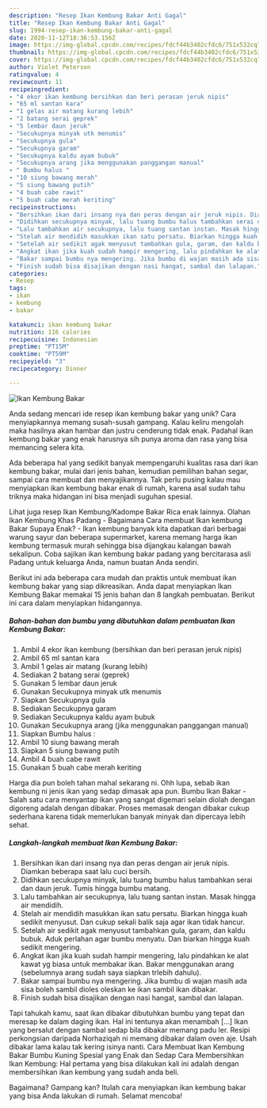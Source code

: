 ```yaml
---
description: "Resep Ikan Kembung Bakar Anti Gagal"
title: "Resep Ikan Kembung Bakar Anti Gagal"
slug: 1994-resep-ikan-kembung-bakar-anti-gagal
date: 2020-11-12T18:36:53.156Z
image: https://img-global.cpcdn.com/recipes/fdcf44b3402cfdc6/751x532cq70/ikan-kembung-bakar-foto-resep-utama.jpg
thumbnail: https://img-global.cpcdn.com/recipes/fdcf44b3402cfdc6/751x532cq70/ikan-kembung-bakar-foto-resep-utama.jpg
cover: https://img-global.cpcdn.com/recipes/fdcf44b3402cfdc6/751x532cq70/ikan-kembung-bakar-foto-resep-utama.jpg
author: Violet Peterson
ratingvalue: 4
reviewcount: 11
recipeingredient:
- "4 ekor ikan kembung bersihkan dan beri perasan jeruk nipis"
- "65 ml santan kara"
- "1 gelas air matang kurang lebih"
- "2 batang serai geprek"
- "5 lembar daun jeruk"
- "Secukupnya minyak utk menumis"
- "Secukupnya gula"
- "Secukupnya garam"
- "Secukupnya kaldu ayam bubuk"
- "Secukupnya arang jika menggunakan panggangan manual"
- " Bumbu halus "
- "10 siung bawang merah"
- "5 siung bawang putih"
- "4 buah cabe rawit"
- "5 buah cabe merah keriting"
recipeinstructions:
- "Bersihkan ikan dari insang nya dan peras dengan air jeruk nipis. Diamkan beberapa saat lalu cuci bersih."
- "Didihkan secukupnya minyak, lalu tuang bumbu halus tambahkan serai dan daun jeruk. Tumis hingga bumbu matang."
- "Lalu tambahkan air secukupnya, lalu tuang santan instan. Masak hingga air mendidih."
- "Stelah air mendidih masukkan ikan satu persatu. Biarkan hingga kuah sedikit menyusut. Dan cukup sekali balik saja agar ikan tidak hancur."
- "Setelah air sedikit agak menyusut tambahkan gula, garam, dan kaldu bubuk. Aduk perlahan agar bumbu menyatu. Dan biarkan hingga kuah sedikit mengering."
- "Angkat ikan jika kuah sudah hampir mengering, lalu pindahkan ke alat kawat yg biasa untuk membakar ikan. Bakar menggunakan arang (sebelumnya arang sudah saya siapkan trlebih dahulu)."
- "Bakar sampai bumbu nya mengering. Jika bumbu di wajan masih ada sisa boleh sambil dioles oleskan ke ikan sambil ikan dibakar."
- "Finish sudah bisa disajikan dengan nasi hangat, sambal dan lalapan."
categories:
- Resep
tags:
- ikan
- kembung
- bakar

katakunci: ikan kembung bakar 
nutrition: 116 calories
recipecuisine: Indonesian
preptime: "PT15M"
cooktime: "PT59M"
recipeyield: "3"
recipecategory: Dinner

---
```



![Ikan Kembung Bakar](https://img-global.cpcdn.com/recipes/fdcf44b3402cfdc6/751x532cq70/ikan-kembung-bakar-foto-resep-utama.jpg)

Anda sedang mencari ide resep ikan kembung bakar yang unik? Cara menyiapkannya memang susah-susah gampang. Kalau keliru mengolah maka hasilnya akan hambar dan justru cenderung tidak enak. Padahal ikan kembung bakar yang enak harusnya sih punya aroma dan rasa yang bisa memancing selera kita.

Ada beberapa hal yang sedikit banyak mempengaruhi kualitas rasa dari ikan kembung bakar, mulai dari jenis bahan, kemudian pemilihan bahan segar, sampai cara membuat dan menyajikannya. Tak perlu pusing kalau mau menyiapkan ikan kembung bakar enak di rumah, karena asal sudah tahu triknya maka hidangan ini bisa menjadi suguhan spesial.

Lihat juga resep Ikan Kembung/Kadompe Bakar Rica enak lainnya. Olahan Ikan Kembung Khas Padang - Bagaimana Cara membuat Ikan kembung Bakar Supaya Enak? - Ikan kembung banyak kita dapatkan dari berbagai warung sayur dan beberapa supermarket, karena memang harga ikan kembung termasuk murah sehingga bisa dijangkau kalangan bawah sekalipun. Coba sajikan ikan kembung bakar padang yang bercitarasa asli Padang untuk keluarga Anda, namun buatan Anda sendiri.


Berikut ini ada beberapa cara mudah dan praktis untuk membuat ikan kembung bakar yang siap dikreasikan. Anda dapat menyiapkan Ikan Kembung Bakar memakai 15 jenis bahan dan 8 langkah pembuatan. Berikut ini cara dalam menyiapkan hidangannya.

<!--inarticleads1-->

##### Bahan-bahan dan bumbu yang dibutuhkan dalam pembuatan Ikan Kembung Bakar:

1. Ambil 4 ekor ikan kembung (bersihkan dan beri perasan jeruk nipis)
1. Ambil 65 ml santan kara
1. Ambil 1 gelas air matang (kurang lebih)
1. Sediakan 2 batang serai (geprek)
1. Gunakan 5 lembar daun jeruk
1. Gunakan Secukupnya minyak utk menumis
1. Siapkan Secukupnya gula
1. Sediakan Secukupnya garam
1. Sediakan Secukupnya kaldu ayam bubuk
1. Gunakan Secukupnya arang (jika menggunakan panggangan manual)
1. Siapkan  Bumbu halus :
1. Ambil 10 siung bawang merah
1. Siapkan 5 siung bawang putih
1. Ambil 4 buah cabe rawit
1. Gunakan 5 buah cabe merah keriting


Harga dia pun boleh tahan mahal sekarang ni. Ohh lupa, sebab ikan kembung ni jenis ikan yang sedap dimasak apa pun. Bumbu Ikan Bakar - Salah satu cara menyantap ikan yang sangat digemari selain diolah dengan digoreng adalah dengan dibakar. Proses memasak dengan dibakar cukup sederhana karena tidak memerlukan banyak minyak dan dipercaya lebih sehat. 

<!--inarticleads2-->

##### Langkah-langkah membuat Ikan Kembung Bakar:

1. Bersihkan ikan dari insang nya dan peras dengan air jeruk nipis. Diamkan beberapa saat lalu cuci bersih.
1. Didihkan secukupnya minyak, lalu tuang bumbu halus tambahkan serai dan daun jeruk. Tumis hingga bumbu matang.
1. Lalu tambahkan air secukupnya, lalu tuang santan instan. Masak hingga air mendidih.
1. Stelah air mendidih masukkan ikan satu persatu. Biarkan hingga kuah sedikit menyusut. Dan cukup sekali balik saja agar ikan tidak hancur.
1. Setelah air sedikit agak menyusut tambahkan gula, garam, dan kaldu bubuk. Aduk perlahan agar bumbu menyatu. Dan biarkan hingga kuah sedikit mengering.
1. Angkat ikan jika kuah sudah hampir mengering, lalu pindahkan ke alat kawat yg biasa untuk membakar ikan. Bakar menggunakan arang (sebelumnya arang sudah saya siapkan trlebih dahulu).
1. Bakar sampai bumbu nya mengering. Jika bumbu di wajan masih ada sisa boleh sambil dioles oleskan ke ikan sambil ikan dibakar.
1. Finish sudah bisa disajikan dengan nasi hangat, sambal dan lalapan.


Tapi tahukah kamu, saat ikan dibakar dibutuhkan bumbu yang tepat dan meresap ke dalam daging ikan. Hal ini tentunya akan menambah […] Ikan yang bersalut dengan sambal sedap bila dibakar memang padu ler. Resipi perkongsian daripada Norhaziqah ni memang dibakar dalam oven aje. Usah dibakar lama kalau tak kering isinya nanti. Cara Membuat Ikan Kembung Bakar Bumbu Kuning Spesial yang Enak dan Sedap Cara Membersihkan Ikan Kembung: Hal pertama yang bisa dilakukan kali ini adalah dengan membersihkan ikan kembung yang sudah anda beli. 

Bagaimana? Gampang kan? Itulah cara menyiapkan ikan kembung bakar yang bisa Anda lakukan di rumah. Selamat mencoba!
